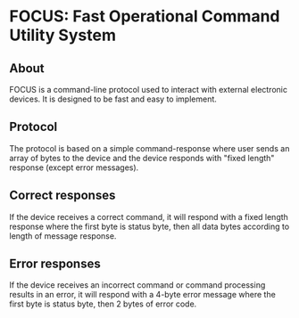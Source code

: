 ﻿# FOCUS: Fast Operational Command Utility System

## About
FOCUS is a command-line protocol used to interact with 
external electronic devices. It is designed to be fast 
and easy to implement.

## Protocol
The protocol is based on a simple command-response where 
user sends an array of bytes to the device and the device 
responds with "fixed length" response (except error 
messages). 

## Correct responses
If the device receives a correct command, it will 
respond with a fixed length response where the first 
byte is status byte, then all data bytes according to 
length of message response.

## Error responses
If the device receives an incorrect command or command 
processing results in an error, it will respond with a 
4-byte error message where the first byte is status byte, 
then 2 bytes of error code.


